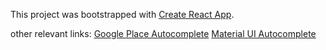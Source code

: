 This project was bootstrapped with [Create React App](https://github.com/facebookincubator/create-react-app).

other relevant links:
[Google Place Autocomplete](https://developers.google.com/places/web-service/autocomplete)
[Material UI Autocomplete](http://www.material-ui.com/#/components/auto-complete)

